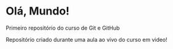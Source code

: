 # Olá, Mundo!
 Primeiro repositório do curso de Git e GitHub

 Repositório criado durante uma aula ao vivo do curso em video!


 

